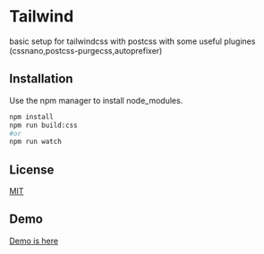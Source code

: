 # Tailwind

basic setup for tailwindcss with postcss with some useful plugines (cssnano,postcss-purgecss,autoprefixer)

## Installation

Use the npm manager to install node_modules.

```bash
npm install
npm run build:css
#or
npm run watch
```


## License
[MIT](https://choosealicense.com/licenses/mit/)


## Demo
[Demo is here](https://sagadsalem.github.io/tailwindcss/)